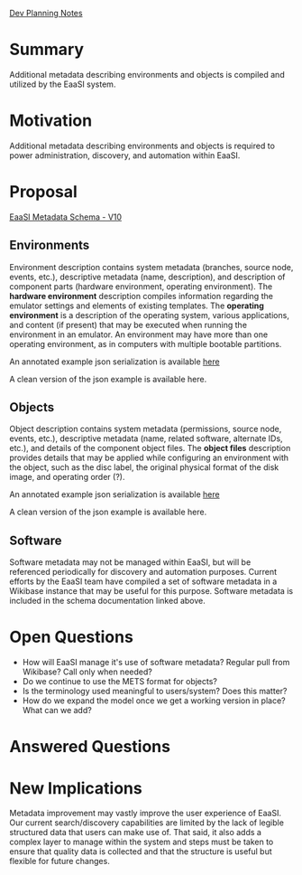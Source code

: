 [Dev Planning Notes](https://docs.google.com/document/d/1A-g-b59uG3P5wN2shbcQEG1H_A--uAqfRUg90iMlYTY/edit?usp=sharing)

# Summary

Additional metadata describing environments and objects is compiled and utilized by the EaaSI system.


# Motivation

Additional metadata describing environments and objects is required to power administration, discovery, and automation within EaaSI.


# Proposal

[EaaSI Metadata Schema - V10](https://docs.google.com/spreadsheets/d/1eTJB2dFUaHiLVbEGDn_zpPrpR818fB10vq2iywVi2Og/edit?usp=sharing)

## Environments

Environment description contains system metadata (branches, source node, events, etc.), descriptive metadata (name, description), and description of component parts (hardware environment, operating environment). The **hardware environment** description compiles information regarding the emulator settings and elements of existing templates. The **operating environment** is a description of the operating system, various applications, and content (if present) that may be executed when running the environment in an emulator. An environment may have more than one operating environment, as in computers with multiple bootable partitions.

An annotated example json serialization is available [here](https://docs.google.com/document/d/1zfguiX3gwQgRSsQzrLj31uF6uZlpXn6i0dAfhfOMigY/edit?usp=sharing)

A clean version of the json example is available here.

## Objects

Object description contains system metadata (permissions, source node, events, etc.), descriptive metadata (name, related software, alternate IDs, etc.), and details of the component object files. The **object files** description provides details that may be applied while configuring an environment with the object, such as the disc label, the original physical format of the disk image, and operating order (?).

An annotated example json serialization is available [here](https://docs.google.com/document/d/1pZYgT3upV0K-YhnUEfKeoxV86k7wRUv0WTi6OJOncPQ/edit?usp=sharing)

A clean version of the json example is available here.

## Software

Software metadata may not be managed within EaaSI, but will be referenced periodically for discovery and automation purposes. Current efforts by the EaaSI team have compiled a set of software metadata in a Wikibase instance that may be useful for this purpose. Software metadata is included in the schema documentation linked above.


# Open Questions

* How will EaaSI manage it's use of software metadata? Regular pull from Wikibase? Call only when needed?
* Do we continue to use the METS format for objects?
* Is the terminology used meaningful to users/system? Does this matter?
* How do we expand the model once we get a working version in place? What can we add?

# Answered Questions



# New Implications

Metadata improvement may vastly improve the user experience of EaaSI. Our current search/discovery capabilities are limited by the lack of legible structured data that users can make use of. That said, it also adds a complex layer to manage within the system and steps must be taken to ensure that quality data is collected and that the structure is useful but flexible for future changes.
